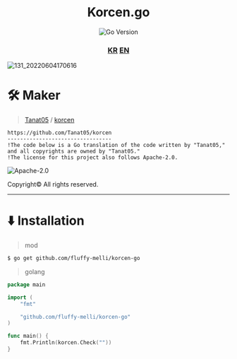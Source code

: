 <div align="center">
  <h1>Korcen.go</h1>

  ![Go Version](https://github.com/fluffy-melli/korcen-go/blob/main/docs/asset/go_version.svg)
</div>
<div align="center">
  <h3>
    <a href="https://github.com/fluffy-melli/korcen-go">KR</a>
    <a href="https://github.com/fluffy-melli/korcen-go/blob/main/docs/README.EN.md">EN</a>
  </h3>
</div>

![131_20220604170616](https://user-images.githubusercontent.com/85154556/171998341-9a7439c8-122f-4a9f-beb6-0e0b3aad05ed.png)

# 🛠 Maker

>[Tanat05](https://github.com/Tanat05) / [korcen](https://github.com/Tanat05/korcen)
```
https://github.com/Tanat05/korcen
---------------------------------
!The code below is a Go translation of the code written by "Tanat05," and all copyrights are owned by "Tanat05."
!The license for this project also follows Apache-2.0.
```
![Apache-2.0](https://github.com/fluffy-melli/korcen-go/blob/main/docs/asset/Apache-2.0.png)

Copyright© All rights reserved.

---

# ⬇️ Installation

>mod
```sh
$ go get github.com/fluffy-melli/korcen-go
```

>golang
```go
package main

import (
	"fmt"

	"github.com/fluffy-melli/korcen-go"
)

func main() {
	fmt.Println(korcen.Check(""))
}
```
